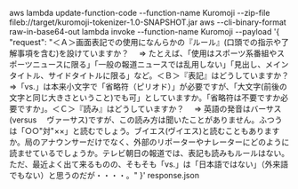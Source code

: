 aws lambda update-function-code --function-name Kuromoji --zip-file fileb://target/kuromoji-tokenizer-1.0-SNAPSHOT.jar
aws --cli-binary-format raw-in-base64-out lambda invoke --function-name Kuromoji --payload '{ "request": "＜Ａ＞画面表記での使用になんらかの『ルール』(口頭での指示や了解事項を含む)を設けていますか？　 ⇒ たとえば、「使用はスポーツ系番組やスポーツニュースに限る」「一般の報道ニュースでは乱用しない」「見出し、メインタイトル、サイドタイトルに限る」など。＜Ｂ＞『表記』はどうしていますか？　 ⇒「vs.」は本来小文字で「省略符（ピリオド）」が必要ですが、「大文字(前後の文字と同じ大きさということ)でも可」としていますか。「省略符は不要ですか必要ですか」。＜Ｃ＞『読み』はどうしていますか？　 ⇒ 英語の発音はバーサス(versus 　ヴァーサス)ですが、この読み方は聞いたことがありません。ふつうは「○○\"対\"××」と読むでしょう。ブイエス(ヴイエス)と読むこともありますか。局のアナウンサーだけでなく、外部のリポーターやナレーターにどのように読ませているでしょうか。テレビ朝日の報道では、表記も読みもルールはない。ただ、最近よく出て来るものの、そもそも「vs.」は「日本語ではない」（外来語でもない）と思うのだが・・・・。" }' response.json
